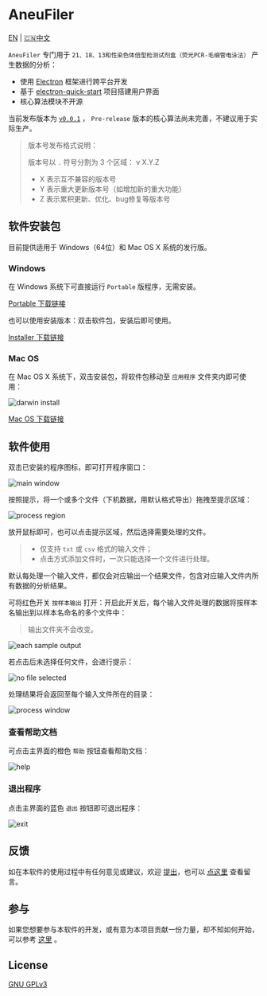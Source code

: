# AneuFiler

[EN](README.md) | [🇨🇳中文](README.CN.md)

`AneuFiler` 专门用于 `21、18、13和性染色体倍型检测试剂盒（荧光PCR-毛细管电泳法）` 产生数据的分析：

- 使用 [Electron](https://electronjs.org) 框架进行跨平台开发
- 基于 [electron-quick-start](https://github.com/electron/electron-quick-start) 项目搭建用户界面
- 核心算法模块不开源

当前发布版本为 [`v0.0.1`]() ， `Pre-release` 版本的核心算法尚未完善，不建议用于实际生产。

> 版本号发布格式说明：
> 
> 版本号以 `.` 符号分割为 3 个区域： v X.Y.Z
> 
> - X 表示互不兼容的版本号
> - Y 表示重大更新版本号（如增加新的重大功能）
> - Z 表示累积更新、优化、bug修复等版本号

## 软件安装包

目前提供适用于 Windows（64位）和 Mac OS X 系统的发行版。

### Windows

在 Windows 系统下可直接运行 `Portable` 版程序，无需安装。

[Portable 下载链接]()

也可以使用安装版本：双击软件包，安装后即可使用。

[Installer 下载链接]()

### Mac OS

在 Mac OS X 系统下，双击安装包，将软件包移动至 `应用程序` 文件夹内即可使用：

![darwin install](https://lx-public-pic.oss-cn-shanghai.aliyuncs.com/PicGo/20190916183109.png)

[Mac OS 下载链接]()

## 软件使用

双击已安装的程序图标，即可打开程序窗口：

![main window](https://lx-public-pic.oss-cn-shanghai.aliyuncs.com/PicGo/20190912103452.png)

按照提示，将一个或多个文件（下机数据，用默认格式导出）拖拽至提示区域：

![process region](https://lx-public-pic.oss-cn-shanghai.aliyuncs.com/PicGo/20190912103506.png)

放开鼠标即可，也可以点击提示区域，然后选择需要处理的文件。

> - 仅支持 `txt` 或 `csv` 格式的输入文件；
> - 点击方式添加文件时，一次只能选择一个文件进行处理。

默认每处理一个输入文件，都仅会对应输出一个结果文件，包含对应输入文件内所有数据的分析结果。

可将红色开关 `按样本输出` 打开：开启此开关后，每个输入文件处理的数据将按样本名输出到以样本名命名的多个文件中：

> 输出文件夹不会改变。

![each sample output](https://lx-public-pic.oss-cn-shanghai.aliyuncs.com/PicGo/20190912103522.png)

若点击后未选择任何文件，会进行提示：

![no file selected](https://lx-public-pic.oss-cn-shanghai.aliyuncs.com/PicGo/20190912103535.png)

处理结果将会返回至每个输入文件所在的目录：

![process window](https://lx-public-pic.oss-cn-shanghai.aliyuncs.com/PicGo/20190912103548.png)

### 查看帮助文档

可点击主界面的橙色 `帮助` 按钮查看帮助文档：

![help](https://lx-public-pic.oss-cn-shanghai.aliyuncs.com/PicGo/20190912103610.png)

### 退出程序

点击主界面的蓝色 `退出` 按钮即可退出程序：

![exit](https://lx-public-pic.oss-cn-shanghai.aliyuncs.com/PicGo/20190912103623.png)

## 反馈

如在本软件的使用过程中有任何意见或建议，欢迎 [提出]()，也可以 [点这里]() 查看留言。

## 参与

如果您想要参与本软件的开发，或有意为本项目贡献一份力量，却不知如何开始，可以参考 [这里](https://opensource.guide/zh-cn/) 。

## License

[GNU GPLv3](LICENSE.md)
